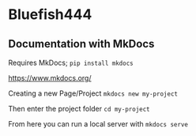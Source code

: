 # Bluefish444 
## Documentation with MkDocs

Requires MkDocs;
`pip install mkdocs`

https://www.mkdocs.org/

Creating a new Page/Project
`mkdocs new my-project`

Then enter the project folder `cd my-project`

From here you can run a local server with `mkdocs serve`